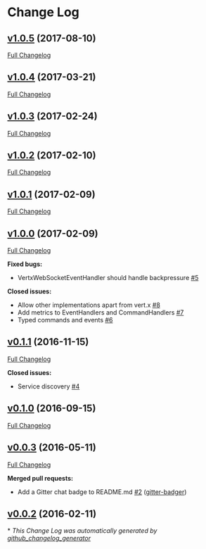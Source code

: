 # Change Log

## [v1.0.5](https://github.com/soundvibe/reacto/tree/v1.0.5) (2017-08-10)
[Full Changelog](https://github.com/soundvibe/reacto/compare/v1.0.4...v1.0.5)

## [v1.0.4](https://github.com/soundvibe/reacto/tree/v1.0.4) (2017-03-21)
[Full Changelog](https://github.com/soundvibe/reacto/compare/v1.0.3...v1.0.4)

## [v1.0.3](https://github.com/soundvibe/reacto/tree/v1.0.3) (2017-02-24)
[Full Changelog](https://github.com/soundvibe/reacto/compare/v1.0.2...v1.0.3)

## [v1.0.2](https://github.com/soundvibe/reacto/tree/v1.0.2) (2017-02-10)
[Full Changelog](https://github.com/soundvibe/reacto/compare/v1.0.1...v1.0.2)

## [v1.0.1](https://github.com/soundvibe/reacto/tree/v1.0.1) (2017-02-09)
[Full Changelog](https://github.com/soundvibe/reacto/compare/v1.0.0...v1.0.1)

## [v1.0.0](https://github.com/soundvibe/reacto/tree/v1.0.0) (2017-02-09)
[Full Changelog](https://github.com/soundvibe/reacto/compare/v0.1.1...v1.0.0)

**Fixed bugs:**

- VertxWebSocketEventHandler should handle backpressure [\#5](https://github.com/soundvibe/reacto/issues/5)

**Closed issues:**

- Allow other implementations apart from vert.x [\#8](https://github.com/soundvibe/reacto/issues/8)
- Add metrics to EventHandlers and CommandHandlers [\#7](https://github.com/soundvibe/reacto/issues/7)
- Typed commands and events [\#6](https://github.com/soundvibe/reacto/issues/6)

## [v0.1.1](https://github.com/soundvibe/reacto/tree/v0.1.1) (2016-11-15)
[Full Changelog](https://github.com/soundvibe/reacto/compare/v0.1.0...v0.1.1)

**Closed issues:**

- Service discovery [\#4](https://github.com/soundvibe/reacto/issues/4)

## [v0.1.0](https://github.com/soundvibe/reacto/tree/v0.1.0) (2016-09-15)
[Full Changelog](https://github.com/soundvibe/reacto/compare/v0.0.3...v0.1.0)

## [v0.0.3](https://github.com/soundvibe/reacto/tree/v0.0.3) (2016-05-11)
[Full Changelog](https://github.com/soundvibe/reacto/compare/v0.0.2...v0.0.3)

**Merged pull requests:**

- Add a Gitter chat badge to README.md [\#2](https://github.com/soundvibe/reacto/pull/2) ([gitter-badger](https://github.com/gitter-badger))

## [v0.0.2](https://github.com/soundvibe/reacto/tree/v0.0.2) (2016-02-11)


\* *This Change Log was automatically generated by [github_changelog_generator](https://github.com/skywinder/Github-Changelog-Generator)*